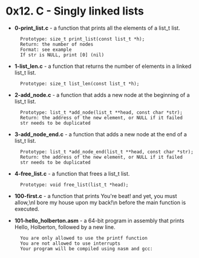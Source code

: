 # 0x12. C - Singly linked lists

- **0-print_list.c** - a function that prints all the elements of a list_t list.

		Prototype: size_t print_list(const list_t *h);
		Return: the number of nodes
		Format: see example
		If str is NULL, print [0] (nil)
- **1-list_len.c** - a function that returns the number of elements in a linked list_t list.

		Prototype: size_t list_len(const list_t *h);
- **2-add_node.c** - a function that adds a new node at the beginning of a list_t list.

		Prototype: list_t *add_node(list_t **head, const char *str);
		Return: the address of the new element, or NULL if it failed
		str needs to be duplicated
- **3-add_node_end.c** -  a function that adds a new node at the end of a list_t list.

		Prototype: list_t *add_node_end(list_t **head, const char *str);
		Return: the address of the new element, or NULL if it failed
		str needs to be duplicated
- **4-free_list.c** - a function that frees a list_t list.

		Prototype: void free_list(list_t *head);
- **100-first.c** - a function that prints You're beat! and yet, you must allow,\nI bore my house upon my back!\n before the main function is executed.

- **101-hello_holberton.asm** - a 64-bit program in assembly that prints Hello, Holberton, followed by a new line.

		You are only allowed to use the printf function
		You are not allowed to use interrupts
		Your program will be compiled using nasm and gcc:


